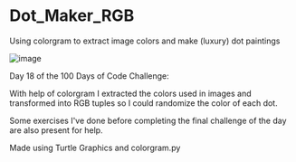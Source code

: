 # Dot_Maker_RGB
 Using colorgram to extract image colors and make (luxury) dot paintings

![image](https://github.com/ahskur/Dot_Maker_RGB/assets/63268217/5a7eead8-b592-4f7a-8c5f-50f469b58ea3)

Day 18 of the 100 Days of Code Challenge:


With help of colorgram I extracted the colors used in images and transformed into RGB tuples so I could randomize the color of each dot.


Some exercises I've done before completing the final challenge of the day are also present for help.


Made using Turtle Graphics and colorgram.py
